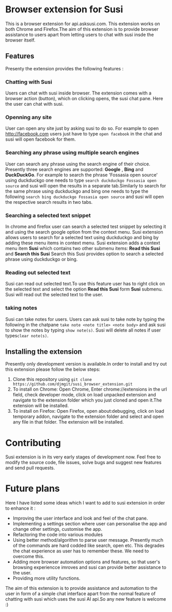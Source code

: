 # Browser extension for Susi

This is a browser extension for api.asksusi.com. This extension works on both Chrome and Firefox.The aim of this 
extension is to provide browser assistance to users apart from letting users to chat with susi insde the browser 
itself.

## Features 
Presenty the extension provides the following features :

### Chatting with Susi
Users can chat with susi inside browser. The extension comes with a browser action (button), which on clicking opens,
the susi chat pane. Here the user can chat with susi.

### Openning any site

User can open any site just by asking susi to do so. For example to open http://facebook.com users just have to type
` open facebook ` in the chat and susi will open facebook for them.

### Searching any phrase using multiple search engines

User can search any phrase using the search engine of their choice. Presently three search engines are supported: **Google** ,
**Bing** and **DuckDuckGo**. For example to search the phrase 'Fossasia open source' using duckduckgo one needs to type
`search duckduckgo Fossasia open source` and susi will open the results in a separate tab.Similarly to search for the same
phrase using duckduckgo and bing one needs to type the following `search bing duckduckgo Fossasia open source` and susi will
open the respective search results in two tabs.

### Searching a selected text snippet

In chrome and firefox user can search a selected test snippet by selecting it and using the search google option from the context menu. Susi extension allows users to search for a selected text using duckduckgo and bing by adding these menu items in context menu. Susi extension adds a context menu item **Susi** which contains two other submenu items: **Read this Susi** and 
**Search this Susi** Search this Susi provides option to search a selected phrase using duckduckgo or bing.

### Reading out selected text

Susi can read out selected text.To use this feature user has to right click on the selected text and select the option 
**Read this Susi** form **Susi** submenu. Susi will read out the selected text to the user.

### taking notes

Susi can take notes for users. Users can ask susi to take note by typing the following in the chatpane 
`take note <note title> <note body>` and ask susi to show the notes by typing `show note(s)`. Susi will delete all notes 
if user types`clear note(s)`.

## Installing the extension

Presently only development version is available.In order to install and try out this extension please follow the below steps:

1. Clone this repository using `git clone https://github.com/djmgit/susi_browser_extension.git`
2. To install on Chrome: Open Chrome, Enter chrome://extensions in the url field, check developer mode, click
   on load unpacked extension and navigate to the extension folder which you just cloned and open it.The extension will
   be installed.
3. To install on Firefox: Open Firefox, open about:debugging, click on load temporary addon, navigate to the extension folder
   and select and open any file in that folder. The extension will be installed.

# Contributing

Susi extension is in its very early stages of development now. Feel free to modify the source code, file issues, solve bugs and 
suggest new features and send pull requests.

# Future plans

Here I have listed some ideas which I want to add to susi extension in order to enhance it :

* Improving the user interface and look and feel of the chat pane.
* Implementing a settings section where user can personalise the app and change other settings, customise the app.
* Refactoring the code into various modules
* Using better method/algorithm to parse user message. Presently much of the commands are hard codded like search, open etc.
  This degrades the chat experience as user has to remember these. We need to overcome this.
* Adding more browser automation options and features, so that user's browsing experiencce imroves and susi can provide better
  assistance to the user.
* Providing more utility functions.

The aim of this extension is to provide assistance and automation to the user in form of a simple chat interface apart from 
the normal feature of chatting with susi which uses the susi AI api.So any new feature is welcome :)
